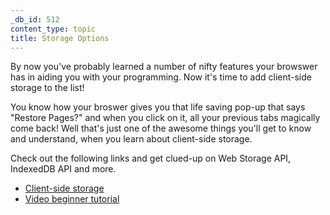 ```yaml
---
_db_id: 512
content_type: topic
title: Storage Options
---
```


By now you've probably learned a number of nifty features your browswer has in aiding you with your programming. Now it's time to add client-side storage to the list!

You know how your broswer gives you that life saving pop-up that says "Restore Pages?" and when you click on it, all your previous tabs magically come back! Well that's just one of the awesome things you'll get to know and understand, when you learn about client-side storage. 

Check out the following links and get clued-up on Web Storage API, IndexedDB API and more.


- [Client-side storage](https://developer.mozilla.org/en-US/docs/Learn/JavaScript/Client-side_web_APIs/Client-side_storage)
- [Video beginner tutorial](https://www.youtube.com/watch?v=gohSZNZ_BLU)